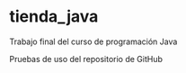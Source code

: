 # tienda_java
Trabajo final del curso de programación Java

Pruebas de uso del repositorio de GitHub
